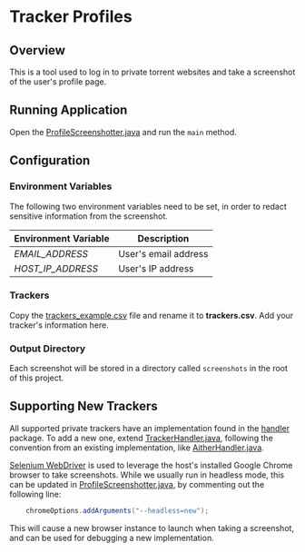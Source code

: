 # Tracker Profiles

## Overview

This is a tool used to log in to private torrent websites and take a screenshot of the user's profile page.

## Running Application

Open the [ProfileScreenshotter.java](./tracker-profiles-screenshots/src/main/java/me/zodac/tracker/ProfileScreenshotter.java) and run the `main`
method.

## Configuration

### Environment Variables

The following two environment variables need to be set, in order to redact sensitive information from the screenshot.

| Environment Variable | Description          |
|----------------------|----------------------|
| *EMAIL_ADDRESS*      | User's email address |
| *HOST_IP_ADDRESS*    | User's IP address    |

### Trackers

Copy the [trackers_example.csv](./tracker-profiles-screenshots/src/main/resources/trackers_example.csv) file and rename it to **trackers.csv**. Add
your tracker's information here.

### Output Directory

Each screenshot will be stored in a directory called `screenshots` in the root of this project.

## Supporting New Trackers

All supported private trackers have an implementation found in the [handler](./tracker-profiles-screenshots/src/main/java/me/zodac/tracker/handler)
package. To add a new one, extend [TrackerHandler.java](./tracker-profiles-screenshots/src/main/java/me/zodac/tracker/framework/TrackerHandler.java),
following the convention from an existing implementation,
like [AitherHandler.java](./tracker-profiles-screenshots/src/main/java/me/zodac/tracker/handler/AitherHandler.java).

[Selenium WebDriver](https://www.selenium.dev/documentation/webdriver/) is used to leverage the host's installed Google Chrome browser to take
screenshots. While we usually run in headless mode, this can be updated
in [ProfileScreenshotter.java](./tracker-profiles-screenshots/src/main/java/me/zodac/tracker/ProfileScreenshotter.java), by commenting out the
following line:

```java
    chromeOptions.addArguments("--headless=new");
```

This will cause a new browser instance to launch when taking a screenshot, and can be used for debugging a new implementation.
